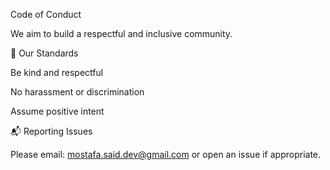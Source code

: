Code of Conduct

We aim to build a respectful and inclusive community.

🌟 Our Standards

Be kind and respectful

No harassment or discrimination

Assume positive intent

📬 Reporting Issues

Please email: mostafa.said.dev@gmail.com or open an issue if appropriate.